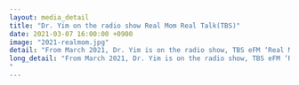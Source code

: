 ```yaml
---
layout: media_detail
title: "Dr. Yim on the radio show Real Mom Real Talk(TBS)"
date: 2021-03-07 16:00:00 +0900
image: "2021-realmom.jpg"
detail: "From March 2021, Dr. Yim is on the radio show, TBS eFM ‘Real Mom Real Talk’ every week to give advice to parents about children’s language development and share her insights with helpful tips as a speech-pathologist."
long_detail: "From March 2021, Dr. Yim is on the radio show, TBS eFM ‘Real Mom Real Talk’ every week to give advice to parents about children’s language development and share her insights with helpful tips as a speech-pathologist.You can listen to the show here: http://www.podbbang.com/ch/1768658"
"
---
```


